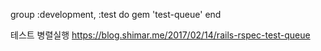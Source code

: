 
group :development, :test do
  gem 'test-queue'
end

테스트 병렬실행 
https://blog.shimar.me/2017/02/14/rails-rspec-test-queue
